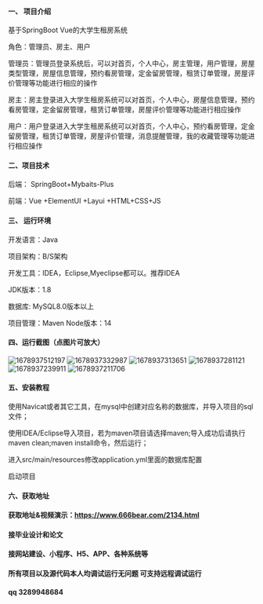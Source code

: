 #### 一、 项目介绍
基于SpringBoot Vue的大学生租房系统

角色：管理员、房主、用户

管理员：管理员登录系统后，可以对首页，个人中心，房主管理，用户管理，房屋类型管理，房屋信息管理，预约看房管理，定金留房管理，租赁订单管理，房屋评价管理等功能进行相应的操作

房主：房主登录进入大学生租房系统可以对首页，个人中心，房屋信息管理，预约看房管理，定金留房管理，租赁订单管理，房屋评价管理等功能进行相应操作

用户：用户登录进入大学生租房系统可以对首页，个人中心，预约看房管理，定金留房管理，租赁订单管理，房屋评价管理，消息提醒管理，我的收藏管理等功能进行相应操作

#### 二、项目技术
后端： SpringBoot+Mybaits-Plus

前端：Vue +ElementUI +Layui +HTML+CSS+JS

#### 三、 运行环境
开发语言：Java

项目架构：B/S架构

开发工具：IDEA，Eclipse,Myeclipse都可以。推荐IDEA

JDK版本：1.8

数据库: MySQL8.0版本以上

项目管理：Maven
Node版本：14
#### 四、运行截图（点图片可放大）

![1678937512197](https://github.com/666bears/houserent/assets/143094776/c8ba1c02-5f8d-4b7e-98be-001a43a9a22b)
![1678937332987](https://github.com/666bears/houserent/assets/143094776/e181713c-7649-4ab6-b39a-8cef2a7f5f8f)
![1678937313651](https://github.com/666bears/houserent/assets/143094776/1cbc52b2-cebb-4341-94fe-063f9692a995)
![1678937281121](https://github.com/666bears/houserent/assets/143094776/c44d39a1-6fb4-49c2-a65f-3519d292ea50)
![1678937239911](https://github.com/666bears/houserent/assets/143094776/76a37903-5cca-43c9-bac8-75bd3df2cf48)
![1678937211706](https://github.com/666bears/houserent/assets/143094776/ed2a6c79-6992-4a7f-89ee-fe2381e64732)


#### 五、安装教程
使用Navicat或者其它工具，在mysql中创建对应名称的数据库，并导入项目的sql文件；

使用IDEA/Eclipse导入项目，若为maven项目请选择maven;导入成功后请执行maven clean;maven install命令，然后运行；

进入src/main/resources修改application.yml里面的数据库配置

启动项目
#### 六、获取地址
#### 获取地址&视频演示：https://www.666bear.com/2134.html

#### 接毕业设计和论文
#### 接网站建设、小程序、H5、APP、各种系统等
#### 所有项目以及源代码本人均调试运行无问题 可支持远程调试运行
#### qq 3289948684
